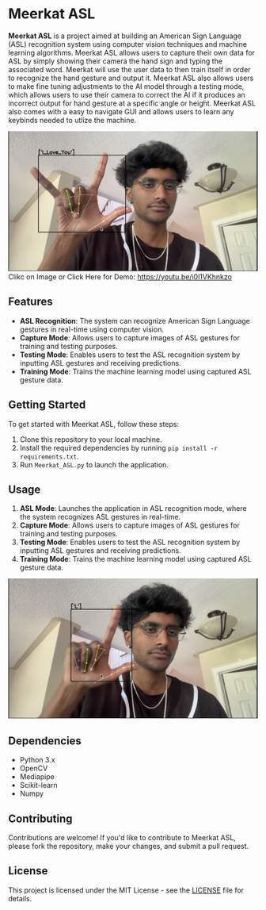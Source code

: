 # Meerkat ASL

**Meerkat ASL** is a project aimed at building an American Sign Language (ASL) recognition system using computer vision techniques and machine learning algorithms. Meerkat ASL allows users to capture their own data for ASL by simply showing their camera the hand sign and typing the associated word. Meerkat will use the user data to then train itself in order to recognize the hand gesture and output it. Meerkat ASL also allows users to make fine tuning adjustments to the AI model through a testing mode, which allows users to use their camera to correct the AI if it produces an incorrect output for hand gesture at a specific angle or height. Meerkat ASL also comes with a easy to navigate GUI and allows users to learn any keybinds needed to utlize the machine.

[![Model-R](screenshot/MASL1.png)](https://youtu.be/i0l1VKhnkzo)
Clikc on Image or Click Here for Demo: https://youtu.be/i0l1VKhnkzo

## Features

- **ASL Recognition**: The system can recognize American Sign Language gestures in real-time using computer vision.
- **Capture Mode**: Allows users to capture images of ASL gestures for training and testing purposes.
- **Testing Mode**: Enables users to test the ASL recognition system by inputting ASL gestures and receiving predictions.
- **Training Mode**: Trains the machine learning model using captured ASL gesture data.

## Getting Started

To get started with Meerkat ASL, follow these steps:

1. Clone this repository to your local machine.
2. Install the required dependencies by running `pip install -r requirements.txt`.
3. Run `Meerkat_ASL.py` to launch the application.

## Usage

1. **ASL Mode**: Launches the application in ASL recognition mode, where the system recognizes ASL gestures in real-time.
2. **Capture Mode**: Allows users to capture images of ASL gestures for training and testing purposes.
3. **Testing Mode**: Enables users to test the ASL recognition system by inputting ASL gestures and receiving predictions.
4. **Training Mode**: Trains the machine learning model using captured ASL gesture data.

[![Model-T](screenshot/MASL2.png)](https://www.youtube.com/watch?v=dRukDY0sVq8)

## Dependencies

- Python 3.x
- OpenCV
- Mediapipe
- Scikit-learn
- Numpy

## Contributing

Contributions are welcome! If you'd like to contribute to Meerkat ASL, please fork the repository, make your changes, and submit a pull request.

## License

This project is licensed under the MIT License - see the [LICENSE](LICENSE) file for details.
